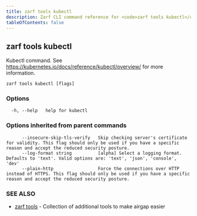 ```yaml
---
title: zarf tools kubectl
description: Zarf CLI command reference for <code>zarf tools kubectl</code>.
tableOfContents: false
---
```


<!-- Page generated by Zarf; DO NOT EDIT -->

## zarf tools kubectl

Kubectl command. See https://kubernetes.io/docs/reference/kubectl/overview/ for more information.

```
zarf tools kubectl [flags]
```

### Options

```
  -h, --help   help for kubectl
```

### Options inherited from parent commands

```
      --insecure-skip-tls-verify   Skip checking server's certificate for validity. This flag should only be used if you have a specific reason and accept the reduced security posture.
      --log-format string          [alpha] Select a logging format. Defaults to 'text'. Valid options are: 'text', 'json', 'console', 'dev'
      --plain-http                 Force the connections over HTTP instead of HTTPS. This flag should only be used if you have a specific reason and accept the reduced security posture.
```

### SEE ALSO

* [zarf tools](/commands/zarf_tools/)	 - Collection of additional tools to make airgap easier

